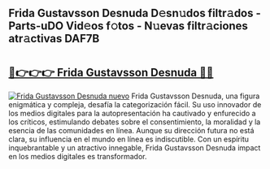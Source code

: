 ## Frida Gustavsson Desnuda D𝚎sn𝚞dos filtr𝚊dos - Parts-uDO Vid𝚎os f𝚘tos - N𝚞evas filtr𝚊ciones atr𝚊ctivas DAF7B

# <h2><a href="http://mbbvx4l.tromn.icu/?c=Frida+Gustavsson+Desnuda">🔗👉👉👉 Frida Gustavsson Desnuda 🔗🔗</a></h2>

[![Frida Gustavsson Desnuda nuevo](https://i.imgur.com/pEAQMta.gif)](http://mbbvx4l.tromn.icu/?c=Frida+Gustavsson+Desnuda)
Frida Gustavsson Desnuda, una figura enigmática y compleja, desafía la categorización fácil. Su uso innovador de los medios digitales para la autopresentación ha cautivado y enfurecido a los críticos, estimulando debates sobre el consentimiento, la moralidad y la esencia de las comunidades en línea. Aunque su dirección futura no está clara, su influencia en el mundo en línea es indiscutible. Con un espíritu inquebrantable y un atractivo innegable, Frida Gustavsson Desnuda impact en los medios digitales es transformador.
